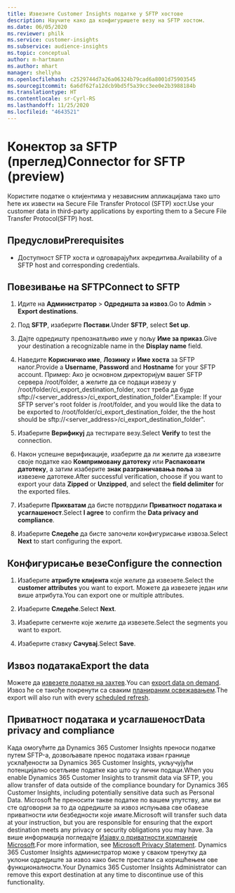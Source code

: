 ```yaml
---
title: Извезите Customer Insights податке у SFTP хостове
description: Научите како да конфигуришете везу на SFTP хостом.
ms.date: 06/05/2020
ms.reviewer: philk
ms.service: customer-insights
ms.subservice: audience-insights
ms.topic: conceptual
author: m-hartmann
ms.author: mhart
manager: shellyha
ms.openlocfilehash: c2529744d7a26a06324b79cad6a8001d75903545
ms.sourcegitcommit: 6a6df62fa12dcb9bd5f5a39cc3ee0e2b3988184b
ms.translationtype: HT
ms.contentlocale: sr-Cyrl-RS
ms.lasthandoff: 11/25/2020
ms.locfileid: "4643521"
---
```

# <a name="connector-for-sftp-preview"></a><span data-ttu-id="0539e-103">Конектор за SFTP (преглед)</span><span class="sxs-lookup"><span data-stu-id="0539e-103">Connector for SFTP (preview)</span></span>

<span data-ttu-id="0539e-104">Користите податке о клијентима у независним апликацијама тако што ћете их извести на Secure File Transfer Protocol (SFTP) хост.</span><span class="sxs-lookup"><span data-stu-id="0539e-104">Use your customer data in third-party applications by exporting them to a Secure File Transfer Protocol(SFTP) host.</span></span>

## <a name="prerequisites"></a><span data-ttu-id="0539e-105">Предуслови</span><span class="sxs-lookup"><span data-stu-id="0539e-105">Prerequisites</span></span>

- <span data-ttu-id="0539e-106">Доступност SFTP хоста и одговарајућих акредитива.</span><span class="sxs-lookup"><span data-stu-id="0539e-106">Availability of a SFTP host and corresponding credentials.</span></span>

## <a name="connect-to-sftp"></a><span data-ttu-id="0539e-107">Повезивање на SFTP</span><span class="sxs-lookup"><span data-stu-id="0539e-107">Connect to SFTP</span></span>

1. <span data-ttu-id="0539e-108">Идите на **Администратор** > **Одредишта за извоз**.</span><span class="sxs-lookup"><span data-stu-id="0539e-108">Go to **Admin** > **Export destinations**.</span></span>

1. <span data-ttu-id="0539e-109">Под **SFTP**, изаберите **Постави**.</span><span class="sxs-lookup"><span data-stu-id="0539e-109">Under **SFTP**, select **Set up**.</span></span>

1. <span data-ttu-id="0539e-110">Дајте одредишту препознатљиво име у пољу **Име за приказ**.</span><span class="sxs-lookup"><span data-stu-id="0539e-110">Give your destination a recognizable name in the **Display name** field.</span></span>

1. <span data-ttu-id="0539e-111">Наведите **Корисничко име**, **Лозинку** и **Име хоста** за SFTP налог.</span><span class="sxs-lookup"><span data-stu-id="0539e-111">Provide a **Username**, **Password** and **Hostname** for your SFTP account.</span></span> <span data-ttu-id="0539e-112">Пример: Ако је основном директоријум вашег SFTP сервера /root/folder, а желите да се подаци извезу у /root/folder/ci_export_destination_folder, хост треба да буде sftp://<server_address>/ci_export_destination_folder".</span><span class="sxs-lookup"><span data-stu-id="0539e-112">Example: If your SFTP server's root folder is /root/folder, and you would like the data to be exported to /root/folder/ci_export_destination_folder, the the host should be sftp://<server_address>/ci_export_destination_folder".</span></span>

1. <span data-ttu-id="0539e-113">Изаберите **Верификуј** да тестирате везу.</span><span class="sxs-lookup"><span data-stu-id="0539e-113">Select **Verify** to test the connection.</span></span>

1. <span data-ttu-id="0539e-114">Након успешне верификације, изаберите да ли желите да извезите своје податке као **Компримовану датотеку** или **Распаковати датотеку**, а затим изаберите **знак разграничавања поља** за извезене датотеке.</span><span class="sxs-lookup"><span data-stu-id="0539e-114">After successful verification, choose if you want to export your data **Zipped** or **Unzipped**, and select the **field delimiter** for the exported files.</span></span>

1. <span data-ttu-id="0539e-115">Изаберите **Прихватам** да бисте потврдили **Приватност података и усаглашеност**.</span><span class="sxs-lookup"><span data-stu-id="0539e-115">Select **I agree** to confirm the **Data privacy and compliance**.</span></span>

1. <span data-ttu-id="0539e-116">Изаберите **Следеће** да бисте започели конфигурисање извоза.</span><span class="sxs-lookup"><span data-stu-id="0539e-116">Select **Next** to start configuring the export.</span></span>

## <a name="configure-the-connection"></a><span data-ttu-id="0539e-117">Конфигурисање везе</span><span class="sxs-lookup"><span data-stu-id="0539e-117">Configure the connection</span></span>

1. <span data-ttu-id="0539e-118">Изаберите **атрибуте клијента** које желите да извезете.</span><span class="sxs-lookup"><span data-stu-id="0539e-118">Select the **customer attributes** you want to export.</span></span> <span data-ttu-id="0539e-119">Можете да извезете један или више атрибута.</span><span class="sxs-lookup"><span data-stu-id="0539e-119">You can export one or multiple attributes.</span></span>

1. <span data-ttu-id="0539e-120">Изаберите **Следеће**.</span><span class="sxs-lookup"><span data-stu-id="0539e-120">Select **Next**.</span></span>

1. <span data-ttu-id="0539e-121">Изаберите сегменте које желите да извезете.</span><span class="sxs-lookup"><span data-stu-id="0539e-121">Select the segments you want to export.</span></span>

1. <span data-ttu-id="0539e-122">Изаберите ставку **Сачувај**.</span><span class="sxs-lookup"><span data-stu-id="0539e-122">Select **Save**.</span></span>

## <a name="export-the-data"></a><span data-ttu-id="0539e-123">Извоз података</span><span class="sxs-lookup"><span data-stu-id="0539e-123">Export the data</span></span>

<span data-ttu-id="0539e-124">Можете да [извезете податке на захтев](export-destinations.md).</span><span class="sxs-lookup"><span data-stu-id="0539e-124">You can [export data on demand](export-destinations.md).</span></span> <span data-ttu-id="0539e-125">Извоз ће се такође покренути са сваким [планираним освежавањем](system.md#schedule-tab).</span><span class="sxs-lookup"><span data-stu-id="0539e-125">The export will also run with every [scheduled refresh](system.md#schedule-tab).</span></span>

## <a name="data-privacy-and-compliance"></a><span data-ttu-id="0539e-126">Приватност података и усаглашеност</span><span class="sxs-lookup"><span data-stu-id="0539e-126">Data privacy and compliance</span></span>

<span data-ttu-id="0539e-127">Када омогућите да Dynamics 365 Customer Insights преноси податке путем SFTP-а, дозвољавате пренос података изван границе усклађености за Dynamics 365 Customer Insights, укључујући потенцијално осетљиве податке као што су лични подаци.</span><span class="sxs-lookup"><span data-stu-id="0539e-127">When you enable Dynamics 365 Customer Insights to transmit data via SFTP, you allow transfer of data outside of the compliance boundary for Dynamics 365 Customer Insights, including potentially sensitive data such as Personal Data.</span></span> <span data-ttu-id="0539e-128">Microsoft ће преносити такве податке по вашем упутству, али ви сте одговорни за то да одредиште за извоз испуњава све обавезе приватности или безбедности које имате.</span><span class="sxs-lookup"><span data-stu-id="0539e-128">Microsoft will transfer such data at your instruction, but you are responsible for ensuring that the export destination meets any privacy or security obligations you may have.</span></span> <span data-ttu-id="0539e-129">За више информација погледајте [Изјаву о приватности компаније Microsoft](https://go.microsoft.com/fwlink/?linkid=396732).</span><span class="sxs-lookup"><span data-stu-id="0539e-129">For more information, see [Microsoft Privacy Statement](https://go.microsoft.com/fwlink/?linkid=396732).</span></span>
<span data-ttu-id="0539e-130">Dynamics 365 Customer Insights администратор може у сваком тренутку да уклони одредиште за извоз како бисте престали са коришћењем ове функционалности.</span><span class="sxs-lookup"><span data-stu-id="0539e-130">Your Dynamics 365 Customer Insights Administrator can remove this export destination at any time to discontinue use of this functionality.</span></span>
